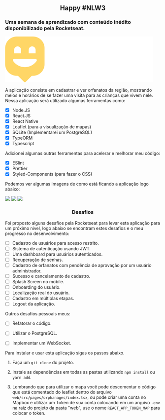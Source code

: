 <h2 align="center">Happy #NLW3</h2>

### Uma semana de aprendizado com conteúdo inédito disponibilizado pela Rocketseat. 
![](web/src/images/logo.svg)

A aplicação consiste em cadastrar e ver orfanatos da região, mostrando meios e horários de se fazer uma visita para as crianças que vivem nele. 
Nessa aplicação será utilizado algumas ferramentas como: 

- [x] Node.JS
- [x] React.JS
- [x] React Native
- [x] Leaflet (para a visualização de mapas)
- [x] SQLite (Implementarei um PostgreSQL)
- [x] TypeORM
- [x] Typescript

Adicionei algumas outras ferramentas para acelerar e melhorar meu código: 

- [x] ESlint
- [x] Prettier
- [x] Styled-Components (para fazer o CSS)

Podemos ver algumas imagens de como está ficando a aplicação logo abaixo: 

<img src="https://media-exp1.licdn.com/dms/image/C4D22AQEpG-UkI0UEhg/feedshare-shrink_1280-alternative/0?e=1605139200&v=beta&t=lM3iXfLVtPbEhEtDc_cSQmtldTXpDsxPdp43y080WrU">
<img src="https://media-exp1.licdn.com/dms/image/C4D22AQFBSHf138IZOQ/feedshare-shrink_1280-alternative/0?e=1605139200&v=beta&t=eP0faVFgKkTq0FUgCswLDo-osX6o50YQy36b5ZBv3rs">
<img src="https://media-exp1.licdn.com/dms/image/C4D22AQFPZhkVokN-BA/feedshare-shrink_2048_1536-alternative/0?e=1606348800&v=beta&t=uH5P7s1pJuNi5S0VgXo8I6NZC-zn4QXS_gcu2n9pkwg">


<h3 align="center">Desafios</h3>

Foi proposto alguns desafios pela Rocketseat para levar esta aplicação para um próximo nivel, logo abaixo se encontram estes desafios e o meu progresso no desenvolvimento: 

- [ ] Cadastro de usuários para acesso restrito.
- [ ] Sistema de autenticação usando JWT.
- [ ] Uma dashboard para usuários autenticados.
- [ ] Recuperação de senhas.
- [ ] Cadastro de orfanatos com pendência de aprovação por um usuário administrador.
- [ ] Sucesso e cancelamento de cadastro.
- [ ] Splash Screen no mobile.
- [ ] Onboarding do usuário.
- [ ] Localização real do usuário.
- [ ] Cadastro em múltiplas etapas.
- [ ] Logout da aplicação.

Outros desafios pessoais meus: 

- [ ] Refatorar o código.
- [ ] Utilizar o PostgreSQL.
- [ ] Implementar um WebSocket.


Para instalar e usar esta aplicação sigas os passos abaixo.

1. Faça um ```git clone``` do projeto.

2. Instale as dependências em todas as pastas utilizando ```npm install``` ou ```yarn add```.

3. Lembrando que para utilizar o mapa você pode descomentar o código que está comentado do leaflet dentro do arquivo ```web/src/pages/orphanages/index.tsx```, ou pode criar uma conta no Mapbox e utilizar um Token de sua conta colocando em um arquivo ```.env``` na raiz do projeto da pasta "web", use o nome ```REACT_APP_TOKEN_MAP``` para colocar o token.
